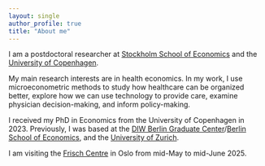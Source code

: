 ```yaml
---
layout: single
author_profile: true
title: "About me"
---
```



I am a postdoctoral researcher at [Stockholm School of Economics] and the [University of Copenhagen]. 

My main research interests are in health economics. In my work, I use microeconometric methods to study how healthcare can be organized better, explore how we can use technology to provide care, examine physician decision-making, and inform policy-making.

I received my PhD in Economics from the University of Copenhagen in 2023. Previously, I was based at the [DIW Berlin Graduate Center]/[Berlin School of Economics], and the [University of Zurich]. 

I am visiting the [Frisch Centre] in Oslo from mid-May to mid-June 2025.

[//]: # (Links)

   [DIW Berlin Graduate Center]: <https://www.diw.de/de/diw_01.c.619412.de/graduate_center.html>
   [Berlin School of Economics]: <https://berlinschoolofeconomics.de/home>
   [University of Copenhagen]: <https://www.economics.ku.dk/staff/vip/?id=661700&vis=medarbejder>
   [BCCP Berlin]: <https://www.bccp-berlin.de/>
   [Haas School of Business at the University of California, Berkeley]: <https://haas.berkeley.edu/scholars/current-visiting-scholars/>
   [University of Zurich]: <https://www.business.uzh.ch/en/research/professorships/entrepreneurship/team/Shan-Huang.html>
   [Stockholm School of Economics]: <https://www.hhs.se/en/>
   [Frisch Centre]: <https://www.frisch.uio.no/english/>
